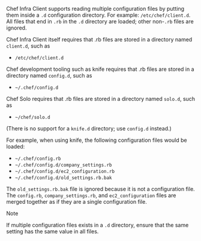 Chef Infra Client supports reading multiple configuration files by
putting them inside a `.d` configuration directory. For example:
`/etc/chef/client.d`. All files that end in `.rb` in the `.d` directory
are loaded; other non-`.rb` files are ignored.

Chef Infra Client itself requires that .rb files are stored in a directory named `client.d`, such as

- `/etc/chef/client.d`

Chef development tooling such as knife requires that .rb files are stored in a directory named `config.d`, such as

- `~/.chef/config.d`

Chef Solo requires that .rb files are stored in a directory named `solo.d`, such as

- `~/chef/solo.d`

(There is no support for a `knife.d` directory; use `config.d` instead.)

For example, when using knife, the following configuration files would
be loaded:

- `~/.chef/config.rb`
- `~/.chef/config.d/company_settings.rb`
- `~/.chef/config.d/ec2_configuration.rb`
- `~/.chef/config.d/old_settings.rb.bak`

The `old_settings.rb.bak` file is ignored because it is not a
configuration file. The `config.rb`, `company_settings.rb`, and
`ec2_configuration` files are merged together as if they are a single
configuration file.

<!-- markdownlint-disable-file MD033 -->

<div class="admonition-note">
<p class="admonition-note-title">Note</p>
<div class="admonition-note-text">

If multiple configuration files exists in a `.d` directory, ensure that
the same setting has the same value in all files.

</div>
</div>
